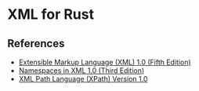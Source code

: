 # XML for Rust

## References

* [Extensible Markup Language (XML) 1.0 (Fifth Edition)](https://www.w3.org/TR/2008/REC-xml-20081126/)
* [Namespaces in XML 1.0 (Third Edition)](https://www.w3.org/TR/2009/REC-xml-names-20091208/)
* [XML Path Language (XPath) Version 1.0](https://www.w3.org/TR/1999/REC-xpath-19991116/)
